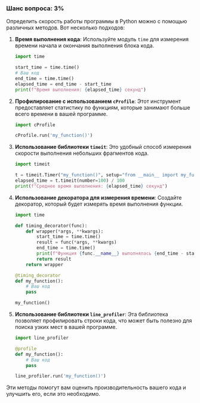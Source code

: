 ### Шанс вопроса: 3%

Определить скорость работы программы в Python можно с помощью различных методов. Вот несколько подходов:

1. **Время выполнения кода**: Используйте модуль `time` для измерения времени начала и окончания выполнения блока кода.
   ```python
   import time

   start_time = time.time()
   # Ваш код
   end_time = time.time()
   elapsed_time = end_time - start_time
   print(f"Время выполнения: {elapsed_time} секунд")
   ```

2. **Профилирование с использованием `cProfile`**: Этот инструмент предоставляет статистику по функциям, которые занимают больше всего времени в вашей программе.
   ```python
   import cProfile

   cProfile.run('my_function()')
   ```

3. **Использование библиотеки `timeit`**: Это удобный способ измерения скорости выполнения небольших фрагментов кода.
   ```python
   import timeit

   t = timeit.Timer("my_function()", setup="from __main__ import my_function")
   elapsed_time = t.timeit(number=100) / 100
   print(f"Среднее время выполнения: {elapsed_time} секунд")
   ```

4. **Использование декоратора для измерения времени**: Создайте декоратор, который будет измерять время выполнения функции.
   ```python
   import time

   def timing_decorator(func):
       def wrapper(*args, **kwargs):
           start_time = time.time()
           result = func(*args, **kwargs)
           end_time = time.time()
           print(f"Функция {func.__name__} выполнялась {end_time - start_time} секунд")
           return result
       return wrapper

   @timing_decorator
   def my_function():
       # Ваш код
       pass

   my_function()
   ```

5. **Использование библиотеки `line_profiler`**: Эта библиотека позволяет профилировать строки кода, что может быть полезно для поиска узких мест в вашей программе.
   ```python
   import line_profiler

   @profile
   def my_function():
       # Ваш код
       pass

   line_profiler.run('my_function()')
   ```

Эти методы помогут вам оценить производительность вашего кода и улучшить его, если это необходимо.